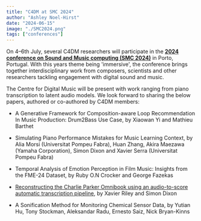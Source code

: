 ```yaml
---
title: "C4DM at SMC 2024"
author: "Ashley Noel-Hirst"
date: "2024-06-15"
image: "./SMC2024.png"
tags: ["conferences"]
---
```


On 4–6th July, several C4DM researchers will participate in the <b>[2024 conference on Sound and Music computing (SMC 2024)](https://smcnetwork.org/smc2024/#programme)</b> in Porto, Portugal. With this years theme being 'immersive', the conference brings together interdisciplinary work from composers, scientists and other researchers tackling engagement with digital sound and music.

The Centre for Digital Music will be present with work ranging from piano transcription to latent audio models. We look forward to sharing the below papers, authored or co-authored by C4DM members:

* A Generative Framework for Composition-aware Loop Recommendation In Music Production: Drum2Bass Use Case, by Xiaowan Yi and Mathieu Barthet

* Simulating Piano Performance Mistakes for Music Learning Context, by Alia Morsi (Universitat Pompeu Fabra), Huan Zhang, Akira Maezawa (Yamaha Corporation), Simon Dixon and Xavier Serra (Universitat Pompeu Fabra)

* Temporal Analysis of Emotion Perception in Film Music: Insights from the FME-24 Dataset, by Ruby O.N Crocker and George Fazekas

* [Reconstructing the Charlie Parker Omnibook using an audio-to-score automatic transcription pipeline](https://qmro.qmul.ac.uk/xmlui/handle/123456789/97438#), by Xavier Riley and Simon Dixon

* A Sonification Method for Monitoring Chemical Sensor Data, by Yutian Hu, Tony Stockman, Aleksandar Radu, Ernesto Saiz, Nick Bryan-Kinns
